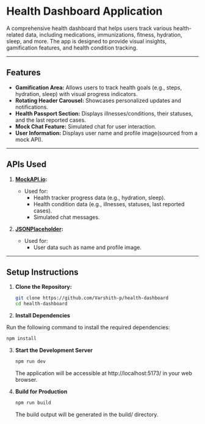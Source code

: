 # Health Dashboard Application

A comprehensive health dashboard that helps users track various health-related data, including medications, immunizations, fitness, hydration, sleep, and more. The app is designed to provide visual insights, gamification features, and health condition tracking.

---

## Features

- **Gamification Area:** Allows users to track health goals (e.g., steps, hydration, sleep) with visual progress indicators.
- **Rotating Header Carousel:** Showcases personalized updates and notifications.
- **Health Passport Section:** Displays illnesses/conditions, their statuses, and the last reported cases.
- **Mock Chat Feature:** Simulated chat for user interaction.
- **User Information:** Displays user name and profile image(sourced from a mock API).

---

## APIs Used

1. **[MockAPI.io](https://mockapi.io/):**

   - Used for:
     - Health tracker progress data (e.g., hydration, sleep).
     - Health condition data (e.g., illnesses, statuses, last reported cases).
     - Simulated chat messages.

2. **[JSONPlaceholder](https://jsonplaceholder.typicode.com/):**
   - Used for:
     - User data such as name and profile image.

---

## Setup Instructions

1. **Clone the Repository:**

   ```bash
   git clone https://github.com/Varshith-p/health-dashboard
   cd health-dashboard
   ```

2. **Install Dependencies**

Run the following command to install the required dependencies:

```bash
npm install
```

3. **Start the Development Server**

   ```bash
   npm run dev
   ```

   The application will be accessible at http://localhost:5173/ in your web browser.

4. **Build for Production**
   ```bash
   npm run build
   ```
   The build output will be generated in the build/ directory.
